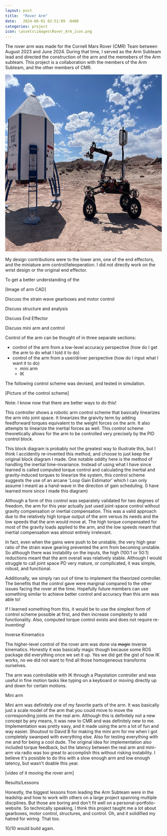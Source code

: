 ```yaml
---
layout: post
title:  "Rover Arm"
date:   2024-06-01 02:51:09 -0400
categories: project
icon: \assets\images\Rover_Arm_icon.png
---
```


The rover arm was made for the Cornell Mars Rover (CMR) Team between August 2023 and June 2024. During that time, I served as the Arm Subteam lead and directed the construction of the arm and the memebers of the Arm subteam. This project is a collaboration with the members of the Arm Subteam, and the other members of CMR. 

<img src="\assets\images\Rover_Arm.jpg" style="width:758px;height:568px;">

My design contributions were to the lower arm, one of the end effectors, and the miniature arm control/teleoperation. I did not directly work on the wrist design or the original end effector.


To get a better understanding of the 


[Image of arm CAD]


Discuss the strain wave gearboxes and motor control


Discuss structure and analysis


Discuss End Effector



Discuss mini arm and control

Control of the arm can be thought of in three separate sections:
- control of the arm from a low-level accuracy perspective (how do I get the arm to do what I told it to do)
- control of the arm from a user/driver perspective (how do I input what I want it to do)
    - mini arm
    - IK

The following control scheme was devised, and tested in simulation.

[Picture of the control scheme]

Note: I know now that there are better ways to do this!

This controller shows a robotic arm control scheme that basically linearizes the arm into joint space. It linearizes the graivity term by adding feedforward torques equivalent to the weight forces on the arm. It also attempts to linearize the inertial forces as well. This control scheme theoretically allows for the arm to be controlled very precisely by the PID control block. 

This block diagram is probably not the greatest way to illustrate this, but I think I accidently re-invented this method, and choose to just keep the original block diagram I made. One notable oddity here is the method of handling the inertial time-invariance. Instead of using what I have since learned is called computed torque control and calculating the inertial and gravity-induced torques to linearize the system, this control scheme suggests the use of an arcane 'Loop Gain Estimator' which I can only assume I meant as a hand-wave in the direction of gain scheduling. (I have learned more since I made this diagram)

Although a form of this control was separately validated for two degrees of freedom, the arm for this year actually just used joint-space control without gravity compensation or inertial compensation. This was a valid approach due to the relatively high torque output of the arm versus its needs and the low speeds that the arm would move at. The high torque compensated for most of the gravity loads applied to the arm, and the low speeds meant that inertial compensation was almost entirely irrelevant. 

In fact, even when the gains were push to be unstable, the very high gear ratio of the strain wave gearing prevented the arm from becoming unstable. So although there was instability on the inputs, the high (100:1 or 50:1) reductions meant that the arm overall was relatively stable. Although I would struggle to call joint space PD very mature, or complicated, it was simple, robust, and functional.

Additionally, we simply ran out of time to implement the theorized controller. The benefits that the control gave were marginal compared to the other issues facing the rover at the time. Hopefully future members can use something similar to achieve better control and accuracy than this arm was able to!

If I learned something from this, it would be to use the simplest form of control scheme possible at first, and then increase complexity to add functionality. Also, computed torque control exists and does not require re-inventing!


Inverse Kinematics 

The higher-level control of the rover arm was done via <s>magic</s> inverse kinematics. Honestly it was basically magic though because some ROS package did everything once we set it up. Yes we did get the gist of how IK works, no we did not want to find all those homogeneous transforms ourselves.

The arm was controllable with IK through a Playstation controller and was useful in fine motion tasks like typing on a keyboard or moving directly up and down for certain motions. 


Mini arm

Mini arm was definitely one of my favorite parts of the arm. It was basically just a scale model of the arm that you could move to move the corresponding joints on the real arm. Although this is definitely not a new concept by any means, it was new to CMR and was definitely new to me. Implementation was pretty easy, and it made using the arm a lot of fun and way easier. Shoutout to David B for making the mini arm for me when I got completely swamped with everything else. Also for testing everything with me and for being a cool dude. The original idea for implementation also included torque feedback, but the latency between the real arm and mini-arm via radio was too great to accomplish this without risking instability. I believe it's posisble to do this with a slow enough arm and low enough latency, but wasn't doable this year.

[video of it moving the rover arm]



Results/Lessons

Honestly, the biggest lessons from leading the Arm Subteam were in the leadship and how to work with others on a large project spanning multiple discplines. But those are boring and don't fit well on a personal-portfolio-website. So technically speaking, I think this project taught me a lot about gearboxes, motor control, structures, and control. Oh, and it solidified my hatred for wiring. That too. 

10/10 would build again.